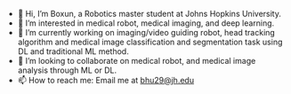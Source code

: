 - 👋 Hi, I’m Boxun, a Robotics master student at Johns Hopkins University.
- 👀 I’m interested in medical robot, medical imaging, and deep learning. 
- 🌱 I’m currently working on imaging/video guiding robot, head tracking algorithm and medical image classification and segmentation task using DL and traditional ML method.
- 💞️ I’m looking to collaborate on medical robot, and medical image analysis through ML or DL.
- 📫 How to reach me: Email me at bhu29@jh.edu

<!---
XSoberCarrot/XSoberCarrot is a ✨ special ✨ repository because its `README.md` (this file) appears on your GitHub profile.
You can click the Preview link to take a look at your changes.
--->
